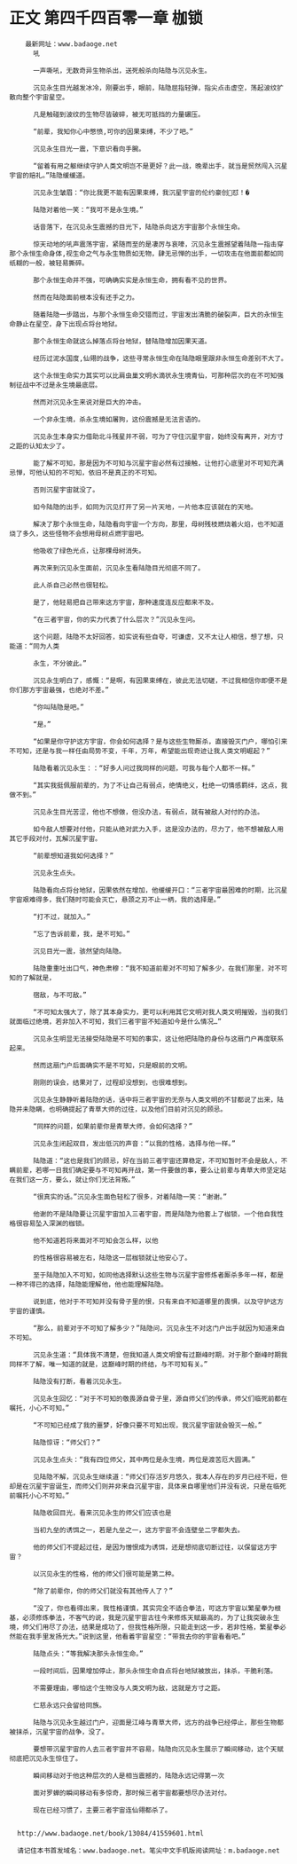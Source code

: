 # 正文 第四千四百零一章 枷锁
        最新网址：www.badaoge.net
          吼
      
          一声嘶吼，无数奇异生物杀出，送死般杀向陆隐与沉见永生。
      
          沉见永生目光越发冰冷，刚要出手，眼前，陆隐屈指轻弹，指尖点击虚空，荡起波纹扩散向整个宇宙星空。
      
          凡是触碰到波纹的生物尽皆破碎，被无可抵挡的力量碾压。
      
          “前辈，我知你心中憋愤,可你的因果束缚，不少了吧。”
      
          沉见永生目光一震，下意识看向手腕。
      
          “留着有用之躯继续守护人类文明岂不是更好？此一战，晚辈出手，就当是贸然闯入沉星宇宙的赔礼。”陆隐缓缓道。
      
          沉见永生皱眉：“你比我更不能有因果束缚，我沉星宇宙的伦约豪创怼！�
      
          陆隐对着他一笑：“我可不是永生境。”
      
          话音落下，在沉见永生震撼的目光下，陆隐杀向这方宇宙那个永恒生命。
      
          惊天动地的吼声震荡宇宙，紧随而至的是凄厉与哀嚎，沉见永生震撼望着陆隐一指击穿那个永恒生命身体,视生命之气与永生物质如无物，肆无忌惮的出手，一切攻击在他面前都如同纸糊的一般，被轻易撕碎。
      
          那个永恒生命并不强，可确确实实是永恒生命，拥有看不见的世界。
      
          然而在陆隐面前根本没有还手之力。
      
          随着陆隐一步踏出，与那个永恒生命交错而过，宇宙发出清脆的破裂声，巨大的永恒生命静止在星空，身下出现点将台地狱。
      
          那个永恒生命就这么掉落点将台地狱，替陆隐增加因果天道。
      
          经历过泥水国度,仙翎的战争，这些寻常永恒生命在陆隐眼里跟非永恒生命差别不大了。
      
          这个永恒生命实力其实可以比肩虫巢文明水滴状永生境青仙，可那种层次的在不可知强制征战中不过是永生境最底层。
      
          然而对沉见永生来说对是巨大的冲击。
      
          一个非永生境，杀永生境如屠狗，这份震撼是无法言语的。
      
          沉见永生本身实力借助北斗残星并不弱，可为了守住沉星宇宙，始终没有离开，对方寸之距的认知太少了。
      
          能了解不可知，那是因为不可知与沉星宇宙必然有过接触，让他打心底里对不可知充满忌惮，可他认知的不可知，依旧不是真正的不可知。
      
          否则沉星宇宙就没了。
      
          如今陆隐的出手，如同为沉见打开了另一片天地，一片他本应该就在的天地。
      
          解决了那个永恒生命，陆隐看向宇宙一个方向，那里，母树残枝燃烧着火焰，也不知道烧了多久，这些怪物不会想用母树点燃宇宙吧。
      
          他吸收了绿色光点，让那棵母树消失。
      
          再次来到沉见永生面前，沉见永生看陆隐目光彻底不同了。
      
          此人杀自己必然也很轻松。
      
          是了，他轻易把自己带来这方宇宙，那种速度连反应都来不及。
      
          “在三者宇宙，你的实力代表了什么层次？”沉见永生问。
      
          这个问题，陆隐不太好回答，如实说有些自夸，可谦虚，又不太让人相信，想了想，只能道：“同为人类
      
          永生，不分彼此。”
      
          沉见永生明白了，感慨：“是啊，有因果束缚在，彼此无法切磋，不过我相信你即便不是你们那方宇宙最强，也绝对不差。”
      
          “你叫陆隐是吧。”
      
          “是。”
      
          “如果是你守护这方宇宙，你会如何选择？是与这些生物厮杀，直接毁灭门户，哪怕引来不可知，还是与我一样任由局势不变，千年，万年，希望能出现奇迹让我人类文明崛起？”
      
          陆隐看着沉见永生：：“好多人问过我同样的问题，可我与每个人都不一样。”
      
          “其实我挺佩服前辈的，为了不让自己有弱点，绝情绝义，杜绝一切情感羁绊，这点，我做不到。”
      
          沉见永生目光苦涩，他也不想做，但没办法，有弱点，就有被敌人对付的办法。
      
          如今敌人想要对付他，只能从绝对武力入手，这是没办法的，尽力了，他不想被敌人用其它手段对付，瓦解沉星宇宙。
      
          “前辈想知道我如何选择？”
      
          沉见永生点头。
      
          陆隐看向点将台地狱，因果依然在增加，他缓缓开口：“三者宇宙最困难的时期，比沉星宇宙艰难得多，我们随时可能会灭亡，悬颈之刃不止一柄，我的选择是。”
      
          “打不过，就加入。”
      
          “忘了告诉前辈，我，是不可知。”
      
          沉见目光一震，骇然望向陆隐。
      
          陆隐重重吐出口气，神色肃穆：“我不知道前辈对不可知了解多少，在我们那里，对不可知的了解就是，
      
          宿敌，与不可敌。”
      
          “不可知太强大了，除了其本身实力，更可以利用其它文明对我人类文明摧毁，当初我们就面临过绝境，若非加入不可知，我们三者宇宙不知道如今是什么情况…”
      
          沉见永生明显无法接受陆隐是不可知的事实，这让他把陆隐的身份与这扇门户再度联系起来。
      
          然而这扇门户后面确实不是不可知，只是眼前的文明。
      
          刚刚的误会，结果对了，过程却没想到，也很难想到。
      
          沉见永生静静听着陆隐的话，话中将三者宇宙的无奈与人类文明的不甘都说了出来，陆隐并未隐瞒，也明确提起了青草大师的过往，以及他们目前对沉见的顾忌。
      
          “同样的问题，如果前辈你是青草大师，会如何选择？”
      
          沉见永生闭起双目，发出低沉的声音：“以我的性格，选择与他一样。”
      
          陆隐道：“这也是我们的顾忌，好在当前三者宇宙还算稳定，不可知暂时不会是敌人，不瞒前辈，若哪一日我们确定要与不可知再开战，第一件要做的事，要么让前辈与青草大师坚定站在我们这一方，要么，就让你们无法背叛。”
      
          “很真实的话。”沉见永生面色轻松了很多，对着陆隐一笑：“谢谢。”
      
          他谢的不是陆隐要让沉星宇宙加入三者宇宙，而是陆隐为他套上了枷锁，一个他自我性格很容易坠入深渊的枷锁。
      
          他不知道若将来面对不可知会怎么样，以他
      
          的性格很容易被左右，陆隐这一层枷锁就让他安心了。
      
          至于陆隐加入不可知，如同他选择默认这些生物与沉星宇宙修炼者厮杀多年一样，都是一种不得已的选择，陆隐能理解他，他也能理解陆隐。
      
          说到底，他对于不可知并没有骨子里的恨，只有来自不知道哪里的畏惧，以及守护这方宇宙的谨慎。
      
          “那么，前辈对于不可知了解多少？”陆隐问，沉见永生不对这门户出手就因为知道来自不可知。
      
          沉见永生道：“具体我不清楚，但我知道人类文明曾有过巅峰时期，对于那个巅峰时期我同样不了解，唯一知道的就是，这巅峰时期的终结，与不可知有关。”
      
          陆隐没有打断，看着沉见永生。
      
          沉见永生回忆：“对于不可知的敬畏源自骨子里，源自师父们的传承，师父们临死前都在嘱托，小心不可知。”
      
          “不可知已经成了我的噩梦，好像只要不可知出现，我沉星宇宙就会毁灭一般。”
      
          陆隐惊讶：“师父们？”
      
          沉见永生点头：“我有四位师父，其中两位是永生境，两位是渡苦厄大圆满。”
      
          见陆隐不解，沉见永生继续道：“师父们存活岁月悠久，我本人存在的岁月已经不短，但却是在沉星宇宙诞生，而师父们则并非来自沉星宇宙，具体来自哪里他们并没有说，只是在临死前嘱托小心不可知。”
      
          陆隐收回目光，看来沉见永生的师父们应该也是
      
          当初九垒的诱饵之一，若是九垒之一，这方宇宙不会连壁垒二字都失去。
      
          他的师父们不提起过往，是因为憎恨成为诱饵，还是想彻底切断过往，以保留这方宇宙？
      
          以沉见永生的性格，他的师父们很可能是第二种。
      
          “除了前辈你，你的师父们就没有其他传人了？”
      
          “没了，你也看得出来，我性格谨慎，其实完全不适合拳法，可这方宇宙以繁星拳为根基，必须修炼拳法，不客气的说，我是沉星宇宙古往今来修炼天赋最高的，为了让我突破永生境，师父们用尽了办法，结果是成功了，但我性格所限，只能走到这一步，若非性格，繁星拳必然能在我手里发扬光大。”说到这里，他看着宇宙星空：“带我去你的宇宙看看吧。”
      
          陆隐点头：“等我解决那头永恒生命。”
      
          一段时间后，因果增加停止，那头永恒生命自点将台地狱被放出，抹杀，干脆利落。
      
          不需要理由，哪怕这个生物没与人类文明为敌，这就是方寸之距。
      
          仁慈永远只会留给同族。
      
          陆隐与沉见永生越过门户，迎面是江峰与青草大师，远方的战争已经停止，那些生物都被抹杀，沉星宇宙的战争，没了。
      
          要想带沉星宇宙的人去三者宇宙并不容易，陆隐向沉见永生展示了瞬间移动，这个天赋彻底把沉见永生惊住了。
      
          瞬间移动对于他这种层次的人是相当震撼的，陆隐永远记得第一次
      
          面对罗蝉的瞬间移动有多惊奇，那时候三者宇宙都要想尽办法对付。
      
          现在已经习惯了，主要三者宇宙连仙翎都杀了。
      
      
      http://www.badaoge.net/book/13084/41559601.html
      
      请记住本书首发域名：www.badaoge.net。笔尖中文手机版阅读网址：m.badaoge.net